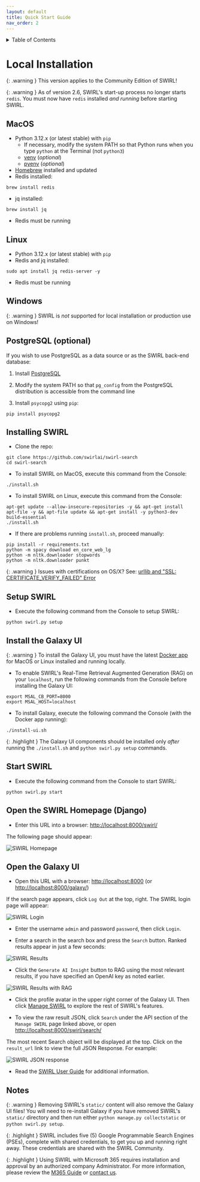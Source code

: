 ```yaml
---
layout: default
title: Quick Start Guide
nav_order: 2
---
```

<details markdown="block">
  <summary>
    Table of Contents
  </summary>
  {: .text-delta }
- TOC
{:toc}
</details>

# Local Installation

{: .warning }
This version applies to the Community Edition of SWIRL!

{: .warning }
As of version 2.6, SWIRL's start-up process no longer starts `redis`.  You must now have `redis` installed *and running* before starting SWIRL.

## MacOS

* Python 3.12.x (or latest stable) with `pip`
    * If necessary, modify the system PATH so that Python runs when you type `python` at the Terminal (not `python3`)
    * [venv](https://docs.python.org/3/library/venv.html) (*optional*)
    * [pyenv](https://github.com/pyenv/pyenv) (*optional*)
* [Homebrew](https://brew.sh/) installed and updated
* Redis installed:
 ``` shell
 brew install redis
 ```
* jq installed:
``` shell
brew install jq
```
* Redis must be running

## Linux

* Python 3.12.x (or latest stable) with `pip`
* Redis and jq installed:
``` shell
sudo apt install jq redis-server -y
```
* Redis must be running

## Windows

{: .warning }
SWIRL is *not* supported for local installation or production use on Windows!

## PostgreSQL (optional)

If you wish to use PostgreSQL as a data source or as the SWIRL back-end database:

1. Install [PostgreSQL](https://www.postgresql.org/)

2. Modify the system PATH so that `pg_config` from the PostgreSQL distribution is accessible from the command line

3. Install `psycopg2` using `pip`:
``` shell
pip install psycopg2
```

## Installing SWIRL

* Clone the repo:

``` shell
git clone https://github.com/swirlai/swirl-search
cd swirl-search
```

* To install SWIRL on MacOS, execute this command from the Console:

``` shell
./install.sh
```

* To install SWIRL on Linux, execute this command from the Console:

``` shell
apt-get update --allow-insecure-repositories -y && apt-get install apt-file -y && apt-file update && apt-get install -y python3-dev build-essential
./install.sh
```

* If there are problems running `install.sh`, proceed manually:

``` shell
pip install -r requirements.txt
python -m spacy download en_core_web_lg
python -m nltk.downloader stopwords
python -m nltk.downloader punkt
```

{: .warning }
Issues with certifications on OS/X? See: [urllib and "SSL: CERTIFICATE_VERIFY_FAILED" Error](https://stackoverflow.com/questions/27835619/urllib-and-ssl-certificate-verify-failed-error/42334357#42334357)

## Setup SWIRL

* Execute the following command from the Console to setup SWIRL:

``` shell
python swirl.py setup
```

## Install the Galaxy UI

{: .warning }
To install the Galaxy UI, you must have the latest [Docker app](https://docs.docker.com/get-docker/) for MacOS or Linux installed and running locally.

* To enable SWIRL's Real-Time Retrieval Augmented Generation (RAG) on your `localhost`, run the following commands from the Console before installing the Galaxy UI:
``` shell
export MSAL_CB_PORT=8000
export MSAL_HOST=localhost
```

* To install Galaxy, execute the following command the Console (with the Docker app running):

``` shell
./install-ui.sh
```

{: .highlight }
The Galaxy UI components should be installed only *after* running the `./install.sh` and `python swirl.py setup` commands.

## Start SWIRL

* Execute the following command from the Console to start SWIRL:

``` shell
python swirl.py start
```

## Open the SWIRL Homepage (Django)

* Enter this URL into a browser: <http://localhost:8000/swirl/>

The following page should appear:

![SWIRL Homepage](images/swirl_frontpage.png)

## Open the Galaxy UI

* Open this URL with a browser: <http://localhost:8000> (or <http://localhost:8000/galaxy/>)

If the search page appears, click `Log Out` at the top, right. The SWIRL login page will appear:

![SWIRL Login](images/swirl_login-galaxy_dark.png)

* Enter the username `admin` and password `password`, then click `Login`.

* Enter a search in the search box and press the `Search` button. Ranked results appear in just a few seconds:

![SWIRL Results](images/swirl_results_no_m365-galaxy_dark.png)

* Click the `Generate AI Insight` button to RAG using the most relevant results, if you have specified an OpenAI key as noted earlier.

![SWIRL Results with RAG](images/swirl_rag_pulmonary_1.png)

* Click the profile avatar in the upper right corner of the Galaxy UI. Then click [Manage SWIRL](http://localhost:8000/swirl/) to explore the rest of SWIRL's features.

* To view the raw result JSON, click `Search` under the API section of the `Manage SWIRL` page linked above, or open <http://localhost:8000/swirl/search/>

The most recent Search object will be displayed at the top. Click on the `result_url` link to view the full JSON Response. For example:

![SWIRL JSON response](images/swirl_results_mixed_1.png)

* Read the [SWIRL User Guide](./User-Guide.md) for additional information.

## Notes

{: .warning }
Removing SWIRL's `static/` content will also remove the Galaxy UI files! You will need to re-install Galaxy if you have removed SWIRL's `static/` directory and then run either `python manage.py collectstatic` or `python swirl.py setup`.

{: .highlight }
SWIRL includes five (5) Google Programmable Search Engines (PSEs), complete with shared credentials, to get you up and running right away. These credentials are shared with the SWIRL Community.

{: .highlight }
Using SWIRL with Microsoft 365 requires installation and approval by an authorized company Administrator. For more information, please review the [M365 Guide](M365-Guide.md) or [contact us](mailto:hello@swirl.today).
